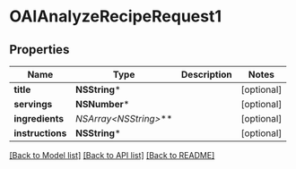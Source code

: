 # OAIAnalyzeRecipeRequest1

## Properties
Name | Type | Description | Notes
------------ | ------------- | ------------- | -------------
**title** | **NSString*** |  | [optional] 
**servings** | **NSNumber*** |  | [optional] 
**ingredients** | **NSArray&lt;NSString*&gt;*** |  | [optional] 
**instructions** | **NSString*** |  | [optional] 

[[Back to Model list]](../README.md#documentation-for-models) [[Back to API list]](../README.md#documentation-for-api-endpoints) [[Back to README]](../README.md)


